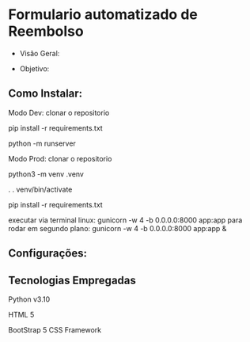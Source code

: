 # Formulario automatizado de Reembolso

- Visão Geral:

- Objetivo:


## Como Instalar:
Modo Dev:
clonar o repositorio 

pip install -r requirements.txt

python -m runserver

Modo Prod:
clonar o repositorio 

python3 -m venv .venv

. . venv/bin/activate

pip install -r requirements.txt

executar via terminal linux:
gunicorn -w 4 -b 0.0.0.0:8000 app:app
para rodar em segundo plano:
gunicorn -w 4 -b 0.0.0.0:8000 app:app &


## Configurações:


## Tecnologias Empregadas

Python v3.10

HTML 5

BootStrap 5 CSS Framework